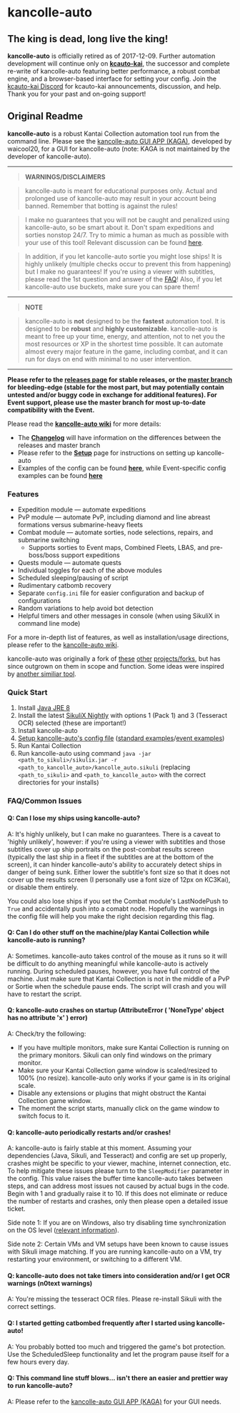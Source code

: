 # kancolle-auto

## The king is dead, long live the king!

**kancolle-auto** is officially retired as of 2017-12-09. Further automation development will continue only on [**kcauto-kai**](https://github.com/mrmin123/kcauto-kai), the successor and complete re-write of kancolle-auto featuring better performance, a robust combat engine, and a browser-based interface for setting your config. Join the [kcauto-kai Discord](https://discord.gg/smAhRKw) for kcauto-kai announcements, discussion, and help. Thank you for your past and on-going support!

## Original Readme

**kancolle-auto** is a robust Kantai Collection automation tool run from the command line. Please see the [kancolle-auto GUI APP (KAGA)](https://github.com/waicool20/KAGA), developed by waicool20, for a GUI for kancolle-auto (note: KAGA is not maintained by the developer of kancolle-auto).

***

>**WARNINGS/DISCLAIMERS**

> kancolle-auto is meant for educational purposes only. Actual and prolonged use of kancolle-auto may result in your account being banned. Remember that botting is against the rules!

> I make no guarantees that you will not be caught and penalized using kancolle-auto, so be smart about it. Don't spam expeditions and sorties nonstop 24/7. Try to mimic a human as much as possible with your use of this tool! Relevant discussion can be found [here](https://github.com/mrmin123/kancolle-auto/issues/130).

> In addition, if you let kancolle-auto sortie you might lose ships! It is highly unlikely (multiple checks occur to prevent this from happening) but I make no guarantees! If you're using a viewer with subtitles, please read the 1st question and answer of the [FAQ](#faqcommon-issues)! Also, if you let kancolle-auto use buckets, make sure you can spare them!

***

>**NOTE**

> kancolle-auto is **not** designed to be the **fastest** automation tool. It is designed to be **robust** and **highly customizable**. kancolle-auto is meant to free up your time, energy, and attention, not to net you the most resources or XP in the shortest time possible. It can automate almost every major feature in the game, including combat, and it can run for days on end with minimal to no user intervention.

***

**Please refer to the [releases page](https://github.com/mrmin123/kancolle-auto/releases) for stable releases, or the [master branch](https://github.com/mrmin123/kancolle-auto/archive/master.zip) for bleeding-edge (stable for the most part, but may potentially contain untested and/or buggy code in exchange for additional features). For Event support, please use the master branch for most up-to-date compatibility with the Event.**

Please read the [**kancolle-auto wiki**](https://github.com/mrmin123/kancolle-auto/wiki) for more details:

* The [**Changelog**](http://github.com/mrmin123/kancolle-auto/wiki/Changelog) will have information on the differences between the releases and master branch
* Please refer to the [**Setup**](https://github.com/mrmin123/kancolle-auto/wiki/Setup) page for instructions on setting up kancolle-auto
* Examples of the config can be found [**here**](https://github.com/mrmin123/kancolle-auto/wiki/Example-configs), while Event-specific config examples can be found [**here**](https://github.com/mrmin123/kancolle-auto/wiki/Event-configs)


### Features

* Expedition module &mdash; automate expeditions
* PvP module &mdash; automate PvP, including diamond and line abreast formations versus submarine-heavy fleets
* Combat module &mdash; automate sorties, node selections, repairs, and submarine switching
  * Supports sorties to Event maps, Combined Fleets, LBAS, and pre-boss/boss support expeditions
* Quests module &mdash; automate quests
* Individual toggles for each of the above modules
* Scheduled sleeping/pausing of script
* Rudimentary catbomb recovery
* Separate `config.ini` file for easier configuration and backup of configurations
* Random variations to help avoid bot detection
* Helpful timers and other messages in console (when using SikuliX in command line mode)

For a more in-depth list of features, as well as installation/usage directions, please refer to the [kancolle-auto wiki](http://github.com/mrmin123/kancolle-auto/wiki).

kancolle-auto was originally a fork of [these](https://github.com/amylase/kancolle-auto) [other](https://github.com/Yukariin/kancolle-auto) [projects/forks](https://github.com/kevin01523/kancolle-auto), but has since outgrown on them in scope and function. Some ideas were inspired by [another similiar tool](https://github.com/tantinevincent/Onegai-ooyodosan).

### Quick Start

1. Install [Java JRE 8](http://www.oracle.com/technetwork/java/javase/downloads/jre8-downloads-2133155.html)
2. Install the latest [SikuliX Nightly](http://nightly.sikuli.de/) with options 1 (Pack 1) and 3 (Tesseract OCR) selected (these are important!)
3. Install kancolle-auto
4. [Setup kancolle-auto's config file](https://github.com/mrmin123/kancolle-auto/wiki/Setup-config.ini) ([standard examples](https://github.com/mrmin123/kancolle-auto/wiki/Example-configs)/[event examples](https://github.com/mrmin123/kancolle-auto/wiki/Event-configs))
5. Run Kantai Collection
6. Run kancolle-auto using command `java -jar <path_to_sikuli>/sikulix.jar -r <path_to_kancolle_auto>/kancolle_auto.sikuli` (replacing `<path_to_sikuli>` and `<path_to_kancolle_auto>` with the correct directories for your installs)

### FAQ/Common Issues

#### Q: Can I lose my ships using kancolle-auto?

A: It's highly unlikely, but I can make no guarantees. There is a caveat to 'highly unlikely', however: if you're using a viewer with subtitles and those subtitles cover up ship portraits on the post-combat results screen (typically the last ship in a fleet if the subtitles are at the bottom of the screen), it can hinder kancolle-auto's ability to accurately detect ships in danger of being sunk. Either lower the subtitle's font size so that it does not cover up the results screen (I personally use a font size of 12px on KC3Kai), or disable them entirely.

You could also lose ships if you set the Combat module's LastNodePush to `True` and accidentally push into a comabt node. Hopefully the warnings in the config file will help you make the right decision regarding this flag.

#### Q: Can I do other stuff on the machine/play Kantai Collection while kancolle-auto is running?

A: Sometimes. kancolle-auto takes control of the mouse as it runs so it will be difficult to do anything meaningful while kancolle-auto is actively running. During scheduled pauses, however, you have full control of the machine. Just make sure that Kantai Collection is not in the middle of a PvP or Sortie when the schedule pause ends. The script will crash and you will have to restart the script.

#### Q: kancolle-auto crashes on startup (AttributeError ( 'NoneType' object has no attribute 'x' ) error)

A: Check/try the following:

* If you have multiple monitors, make sure Kantai Collection is running on the primary monitors. Sikuli can only find windows on the primary monitor.
* Make sure your Kantai Collection game window is scaled/resized to 100% (no resize). kancolle-auto only works if your game is in its original scale.
* Disable any extensions or plugins that might obstruct the Kantai Collection game window.
* The moment the script starts, manually click on the game window to switch focus to it.

#### Q: kancolle-auto periodically restarts and/or crashes!

A: kancolle-auto is fairly stable at this moment. Assuming your dependencies (Java, Sikuli, and Tesseract) and config are set up properly, crashes might be specific to your viewer, machine, internet connection, etc. To help mitigate these issues please turn to the `SleepModifier` parameter in the config. This value raises the buffer time kancolle-auto takes between steps, and can address most issues not caused by actual bugs in the code. Begin with 1 and gradually raise it to 10. If this does not eliminate or reduce the number of restarts and crashes, only then please open a detailed issue ticket.

Side note 1: If you are on Windows, also try disabling time synchronization on the OS level ([relevant information](https://answers.launchpad.net/sikuli/+question/194095)).

Side note 2: Certain VMs and VM setups have been known to cause issues with Sikuli image matching. If you are running kancolle-auto on a VM, try restarting your environment, or switching to a different VM.

#### Q: kancolle-auto does not take timers into consideration and/or I get OCR warnings (n0text warnings)

A: You're missing the tesseract OCR files. Please re-install Sikuli with the correct settings.

#### Q: I started getting catbombed frequently after I started using kancolle-auto!

A: You probably botted too much and triggered the game's bot protection. Use the ScheduledSleep functionality and let the program pause itself for a few hours every day.

#### Q: This command line stuff blows... isn't there an easier and prettier way to run kancolle-auto?

A: Please refer to the [kancolle-auto GUI APP (KAGA)](https://github.com/waicool20/KAGA) for your GUI needs.
